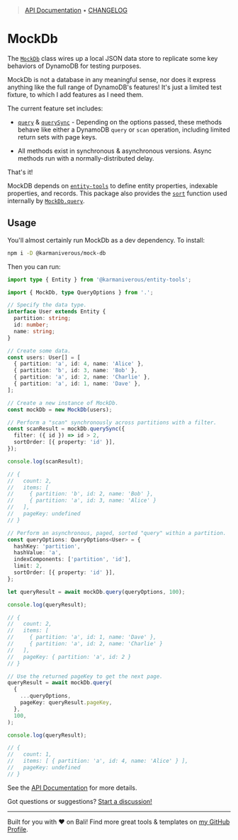 <!-- TYPEDOC_EXCLUDE -->

> [API Documentation](https://docs.karmanivero.us/mock-db) • [CHANGELOG](https://github.com/karmaniverous/mock-db/tree/main/CHANGELOG.md)

<!-- /TYPEDOC_EXCLUDE -->

# MockDb

The [`MockDb`](https://docs.karmanivero.us/mock-db/classes/mock_db.MockDb.html) class wires up a local JSON data store to replicate some key behaviors of DynamoDB for testing purposes.

MockDb is not a database in any meaningful sense, nor does it express anything like the full range of DynamoDB's features! It's just a limited test fixture, to which I add features as I need them.

The current feature set includes:

- [`query`](https://docs.karmanivero.us/mock-db/classes/mock_db.MockDb.html#query) & [`querySync`](https://docs.karmanivero.us/mock-db/classes/mock_db.MockDb.html#querySync) - Depending on the options passed, these methods behave like either a DynamoDB `query` or `scan` operation, including limited return sets with page keys.

- All methods exist in synchronous & asynchronous versions. Async methods run with a normally-distributed delay.

That's it!

MockDB depends on [`entity-tools`](https://github.com/karmaniverous/entity-tools) to define entity properties, indexable properties, and records. This package also provides the [`sort`](https://docs.karmanivero.us/entity-tools/functions/entity_tools.sort.html) function used internally by [`MockDb.query`](https://docs.karmanivero.us/mock-db/classes/mock_db.MockDb.html#query).

## Usage

You'll almost certainly run MockDb as a dev dependency. To install:

```bash
npm i -D @karmaniverous/mock-db
```

Then you can run:

```ts
import type { Entity } from '@karmaniverous/entity-tools';

import { MockDb, type QueryOptions } from '.';

// Specify the data type.
interface User extends Entity {
  partition: string;
  id: number;
  name: string;
}

// Create some data.
const users: User[] = [
  { partition: 'a', id: 4, name: 'Alice' },
  { partition: 'b', id: 3, name: 'Bob' },
  { partition: 'a', id: 2, name: 'Charlie' },
  { partition: 'a', id: 1, name: 'Dave' },
];

// Create a new instance of MockDb.
const mockDb = new MockDb(users);

// Perform a "scan" synchronously across partitions with a filter.
const scanResult = mockDb.querySync({
  filter: ({ id }) => id > 2,
  sortOrder: [{ property: 'id' }],
});

console.log(scanResult);

// {
//   count: 2,
//   items: [
//     { partition: 'b', id: 2, name: 'Bob' },
//     { partition: 'a', id: 3, name: 'Alice' }
//   ],
//   pageKey: undefined
// }

// Perform an asynchronous, paged, sorted "query" within a partition.
const queryOptions: QueryOptions<User> = {
  hashKey: 'partition',
  hashValue: 'a',
  indexComponents: ['partition', 'id'],
  limit: 2,
  sortOrder: [{ property: 'id' }],
};

let queryResult = await mockDb.query(queryOptions, 100);

console.log(queryResult);

// {
//   count: 2,
//   items: [
//     { partition: 'a', id: 1, name: 'Dave' },
//     { partition: 'a', id: 2, name: 'Charlie' }
//   ],
//   pageKey: { partition: 'a', id: 2 }
// }

// Use the returned pageKey to get the next page.
queryResult = await mockDb.query(
  {
    ...queryOptions,
    pageKey: queryResult.pageKey,
  },
  100,
);

console.log(queryResult);

// {
//   count: 1,
//   items: [ { partition: 'a', id: 4, name: 'Alice' } ],
//   pageKey: undefined
// }
```

See the [API Documentation](https://docs.karmanivero.us/mock-db) for more details.

Got questions or suggestions? [Start a discussion!](https://github.com/karmaniverous/mock-db/discussions)

---

Built for you with ❤️ on Bali! Find more great tools & templates on [my GitHub Profile](https://github.com/karmaniverous).
